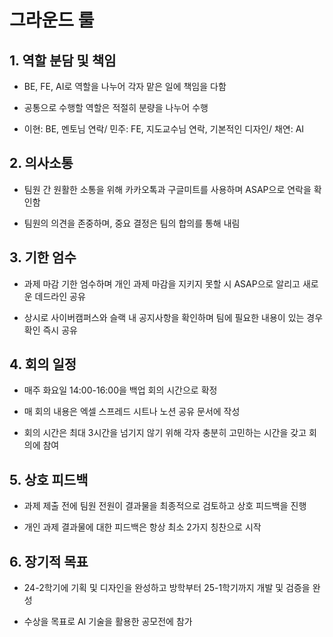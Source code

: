# 그라운드 룰

## 1. 역할 분담 및 책임
- BE, FE, AI로 역할을 나누어 각자 맡은 일에 책임을 다함

- 공통으로 수행할 역할은 적절히 분량을 나누어 수행

- 이현: BE, 멘토님 연락/ 민주: FE, 지도교수님 연락, 기본적인 디자인/ 채연: AI

## 2. 의사소통
- 팀원 간 원활한 소통을 위해 카카오톡과 구글미트를 사용하며 ASAP으로 연락을 확인함

- 팀원의 의견을 존중하며, 중요 결정은 팀의 합의를 통해 내림

## 3. 기한 엄수
- 과제 마감 기한 엄수하며 개인 과제 마감을 지키지 못할 시 ASAP으로 알리고 새로운 데드라인 공유

- 상시로 사이버캠퍼스와 슬랙 내 공지사항을 확인하며 팀에 필요한 내용이 있는 경우 확인 즉시 공유

## 4. 회의 일정
- 매주 화요일 14:00-16:00을 백업 회의 시간으로 확정

- 매 회의 내용은 엑셀 스프레드 시트나 노션 공유 문서에 작성

- 회의 시간은 최대 3시간을 넘기지 않기 위해 각자 충분히 고민하는 시간을 갖고 회의에 참여

## 5. 상호 피드백
- 과제 제출 전에 팀원 전원이 결과물을 최종적으로 검토하고 상호 피드백을 진행

- 개인 과제 결과물에 대한 피드백은 항상 최소 2가지 칭찬으로 시작

## 6. 장기적 목표
- 24-2학기에 기획 및 디자인을 완성하고 방학부터 25-1학기까지 개발 및 검증을 완성

- 수상을 목표로 AI 기술을 활용한 공모전에 참가
